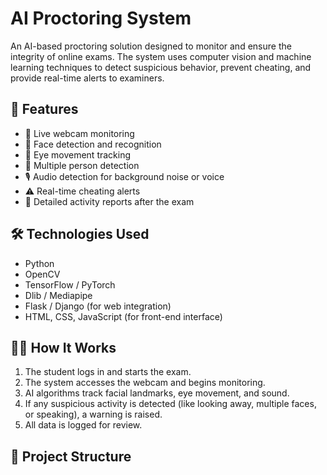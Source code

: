# AI Proctoring System

An AI-based proctoring solution designed to monitor and ensure the integrity of online exams. The system uses computer vision and machine learning techniques to detect suspicious behavior, prevent cheating, and provide real-time alerts to examiners.

## 🚀 Features

- 🎥 Live webcam monitoring
- 🧠 Face detection and recognition
- 👀 Eye movement tracking
- 🚫 Multiple person detection
- 🎙️ Audio detection for background noise or voice
- ⚠️ Real-time cheating alerts
- 📄 Detailed activity reports after the exam

## 🛠️ Technologies Used

- Python
- OpenCV
- TensorFlow / PyTorch
- Dlib / Mediapipe
- Flask / Django (for web integration)
- HTML, CSS, JavaScript (for front-end interface)

## 🧑‍💻 How It Works

1. The student logs in and starts the exam.
2. The system accesses the webcam and begins monitoring.
3. AI algorithms track facial landmarks, eye movement, and sound.
4. If any suspicious activity is detected (like looking away, multiple faces, or speaking), a warning is raised.
5. All data is logged for review.

## 📂 Project Structure

